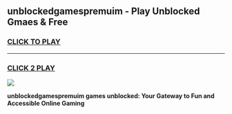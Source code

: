 
## unblockedgamespremuim - Play Unblocked Gmaes & Free
<h3>
<a href="https://news.freeplayer.one?title=unblockedgamespremuim&ref=23F">CLICK TO PLAY</a></h3>
<hr>

<h3>
<a href="https://news.freeplayer.one?title=unblockedgamespremuim&ref=23F">CLICK 2 PLAY</a>
  
</h3>

<a href="https://news.freeplayer.one?title=unblockedgamespremuim&ref=23F/"><img src="https://clearcache.store/games.png"></a>


**unblockedgamespremuim games unblocked: Your Gateway to Fun and Accessible Online Gaming**
